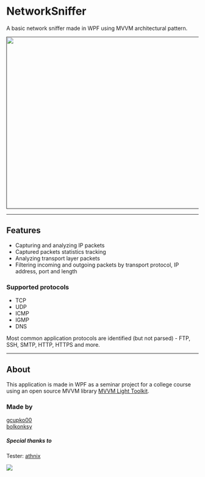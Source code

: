 # NetworkSniffer

A basic network sniffer made in WPF using MVVM architectural pattern.

<a href="">
<img src="https://raw.githubusercontent.com/gcupko00/NetworkSniffer/master/NetworkSniffer_demo1.gif" height="450" width="780" border="black"/>
</a>

---

## Features
- Capturing and analyzing IP packets
- Captured packets statistics tracking
- Analyzing transport layer packets
- Filtering incoming and outgoing packets by transport protocol, IP address, port and length

### Supported protocols
- TCP
- UDP
- ICMP
- IGMP
- DNS

Most common application protocols are identified (but not parsed) - FTP, SSH, SMTP, HTTP, HTTPS and more.

---

## About
This application is made in WPF as a seminar project for a college course using an open source MVVM library <a href="https://mvvmlight.codeplex.com/">MVVM Light Toolkit</a>.

### Made by
<a href="https://github.com/sklavko">gcupko00</a></br>
<a href="https://github.com/bolkonksy/">bolkonksy</a>

##### Special thanks to
Tester: <a href="https://github.com/athnix">athnix</a>

<a href="http://sol-myr.deviantart.com/">
<img src="https://raw.githubusercontent.com/gcupko00/NetworkSniffer/master/NetworkSniffer/Resources/korlo.png" height="auto" width="auto" />
</a>

